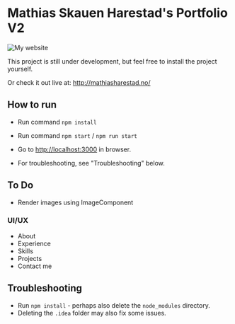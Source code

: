 # Mathias Skauen Harestad's Portfolio V2

![My website](assets/images/Screenshot.jpg)

This project is still under development, but feel free to install the project yourself.

Or check it out live at: http://mathiasharestad.no/

## How to run
* Run command `` npm install ``
* Run command `` npm start `` / ``npm run start``
* Go to [http://localhost:3000](http://localhost:3000) in browser. 

* For troubleshooting, see "Troubleshooting" below.

## To Do
* Render images using ImageComponent
    
### UI/UX
* About
* Experience
* Skills
* Projects
* Contact me


## Troubleshooting

* Run `npm install` - perhaps also delete the `node_modules` directory.
* Deleting the ``.idea`` folder may also fix some issues.
